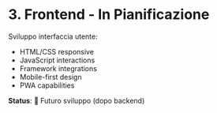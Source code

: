 # 3. Frontend - In Pianificazione

Sviluppo interfaccia utente:
- HTML/CSS responsive
- JavaScript interactions
- Framework integrations
- Mobile-first design
- PWA capabilities

**Status**: 🔄 Futuro sviluppo (dopo backend)